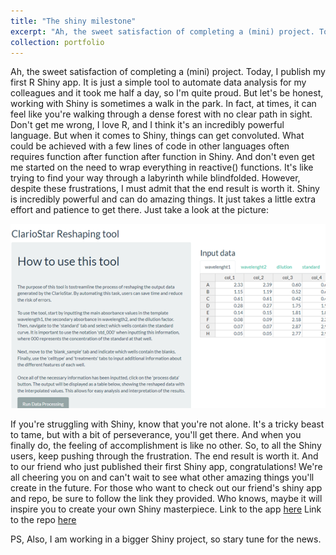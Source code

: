 ```yaml
---
title: "The shiny milestone"
excerpt: "Ah, the sweet satisfaction of completing a (mini) project. Today, I publish"
collection: portfolio
---
```


Ah, the sweet satisfaction of completing a (mini) project. Today, I publish my first R Shiny app. It is just a simple tool to automate data analysis for my colleagues and it took me  half a day, so I'm quite proud. But let's be honest, working with Shiny is sometimes a walk in the park. In fact, at times, it can feel like you're walking through a dense forest with no clear path in sight.
Don't get me wrong, I love R, and I think it's an incredibly powerful language. But when it comes to Shiny, things can get convoluted. What could be achieved with a few lines of code in other languages often requires function after function after function in Shiny. And don't even get me started on the need to wrap everything in reactive() functions. It's like trying to find your way through a labyrinth while blindfolded.
However, despite these frustrations, I must admit that the end result is worth it. Shiny is incredibly powerful and can do amazing things. It just takes a little extra effort and patience to get there. Just take a look at the picture:

![projec_image](./../images/clariostar_tool.png)

If you're struggling with Shiny, know that you're not alone. It's a tricky beast to tame, but with a bit of perseverance, you'll get there. And when you finally do, the feeling of accomplishment is like no other.
So, to all the Shiny users, keep pushing through the frustration. The end result is worth it. And to our friend who just published their first Shiny app, congratulations! We're all cheering you on and can't wait to see what other amazing things you'll create in the future.
For those who want to check out our friend's shiny app and repo, be sure to follow the link they provided. Who knows, maybe it will inspire you to create your own Shiny masterpiece.
Link to the app [here](https://phisanti.shinyapps.io/elisa_analiser/)
Link to the repo [here](https://github.com/phisanti/elisa_analiser)

PS, Also, I am working in a bigger Shiny project, so stary tune for the news.
